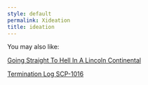 ```yaml
---
style: default
permalink: Xideation
title: ideation
---
```

You may also like:

[Going Straight To Hell In A Lincoln Continental](http://scp-wiki.net/going-straight-to-hell-in-a-lincoln-continental)

[Termination Log SCP-1016](http://scp-wiki.net/termination-log-scp-1016)
